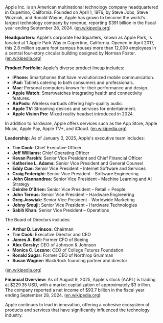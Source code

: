 Apple Inc. is an American multinational technology company headquartered in Cupertino, California. Founded on April 1, 1976, by Steve Jobs, Steve Wozniak, and Ronald Wayne, Apple has grown to become the world's largest technology company by revenue, reporting $391 billion in the fiscal year ending September 28, 2024. ([en.wikipedia.org](https://en.wikipedia.org/wiki/Apple_Inc.?utm_source=openai))

**Headquarters:**
Apple's corporate headquarters, known as Apple Park, is located at 1 Apple Park Way in Cupertino, California. Opened in April 2017, this 2.8 million square foot campus houses more than 12,000 employees in a central four-story circular building designed by Norman Foster. ([en.wikipedia.org](https://en.wikipedia.org/wiki/Apple_Park?utm_source=openai))

**Product Portfolio:**
Apple's diverse product lineup includes:
- **iPhone:** Smartphones that have revolutionized mobile communication.
- **iPad:** Tablets catering to both consumers and professionals.
- **Mac:** Personal computers known for their performance and design.
- **Apple Watch:** Smartwatches integrating health and connectivity features.
- **AirPods:** Wireless earbuds offering high-quality audio.
- **Apple TV:** Streaming devices and services for entertainment.
- **Apple Vision Pro:** Mixed reality headset introduced in 2024.

In addition to hardware, Apple offers services such as the App Store, Apple Music, Apple Pay, Apple TV+, and iCloud. ([en.wikipedia.org](https://en.wikipedia.org/wiki/Apple_Inc.?utm_source=openai))

**Leadership:**
As of January 3, 2025, Apple's executive team includes:
- **Tim Cook:** Chief Executive Officer
- **Jeff Williams:** Chief Operating Officer
- **Kevan Parekh:** Senior Vice President and Chief Financial Officer
- **Katherine L. Adams:** Senior Vice President and General Counsel
- **Eddy Cue:** Senior Vice President – Internet Software and Services
- **Craig Federighi:** Senior Vice President – Software Engineering
- **John Giannandrea:** Senior Vice President – Machine Learning and AI Strategy
- **Deirdre O'Brien:** Senior Vice President – Retail + People
- **John Ternus:** Senior Vice President – Hardware Engineering
- **Greg Joswiak:** Senior Vice President – Worldwide Marketing
- **Johny Srouji:** Senior Vice President – Hardware Technologies
- **Sabih Khan:** Senior Vice President – Operations

The Board of Directors includes:
- **Arthur D. Levinson:** Chairman
- **Tim Cook:** Executive Director and CEO
- **James A. Bell:** Former CFO of Boeing
- **Alex Gorsky:** CEO of Johnson & Johnson
- **Monica C. Lozano:** CEO of College Futures Foundation
- **Ronald Sugar:** Former CEO of Northrop Grumman
- **Susan Wagner:** BlackRock founding partner and director

([en.wikipedia.org](https://en.wikipedia.org/wiki/Outline_of_Apple_Inc.?utm_source=openai))

**Financial Overview:**
As of August 9, 2025, Apple's stock (AAPL) is trading at $229.35 USD, with a market capitalization of approximately $3 trillion. The company reported a net income of $93.7 billion in the fiscal year ending September 28, 2024. ([en.wikipedia.org](https://en.wikipedia.org/wiki/Apple_Inc.?utm_source=openai))

Apple continues to lead in innovation, offering a cohesive ecosystem of products and services that have significantly influenced the technology industry. 